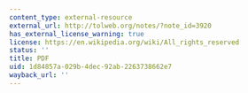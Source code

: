 ```yaml
---
content_type: external-resource
external_url: http://tolweb.org/notes/?note_id=3920
has_external_license_warning: true
license: https://en.wikipedia.org/wiki/All_rights_reserved
status: ''
title: PDF
uid: 1d84857a-029b-4dec-92ab-2263738662e7
wayback_url: ''
---
```

